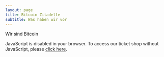 ```yaml
---
layout: page
title: Bitcoin Zitadelle
subtitle: Was haben wir vor
---
```


Wir sind Bitcoin

<pretix-widget event="https://pretix.eu/demo/democon/"></pretix-widget>
<noscript>
   <div class="pretix-widget">
        <div class="pretix-widget-info-message">
            JavaScript is disabled in your browser. To access our ticket shop without JavaScript,
            please <a target="_blank" href="https://pretix.eu/demo/democon/">click here</a>.
        </div>
    </div>
</noscript>
